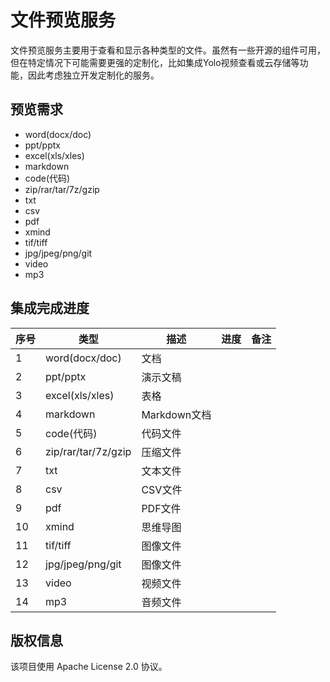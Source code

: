 # 文件预览服务

文件预览服务主要用于查看和显示各种类型的文件。虽然有一些开源的组件可用，但在特定情况下可能需要更强的定制化，比如集成Yolo视频查看或云存储等功能，因此考虑独立开发定制化的服务。

## 预览需求
- word(docx/doc)
- ppt/pptx
- excel(xls/xles)
- markdown
- code(代码)
- zip/rar/tar/7z/gzip
- txt
- csv
- pdf
- xmind
- tif/tiff
- jpg/jpeg/png/git
- video
- mp3

## 集成完成进度
| 序号 | 类型               | 描述         | 进度 | 备注 |
|------|--------------------|--------------|------|------|
| 1    | word(docx/doc)     | 文档         |      |      |
| 2    | ppt/pptx           | 演示文稿     |      |      |
| 3    | excel(xls/xles)    | 表格         |      |      |
| 4    | markdown           | Markdown文档 |      |      |
| 5    | code(代码)         | 代码文件     |      |      |
| 6    | zip/rar/tar/7z/gzip| 压缩文件     |      |      |
| 7    | txt                | 文本文件     |      |      |
| 8    | csv                | CSV文件      |      |      |
| 9    | pdf                | PDF文件      |      |      |
| 10   | xmind              | 思维导图     |      |      |
| 11   | tif/tiff           | 图像文件     |      |      |
| 12   | jpg/jpeg/png/git   | 图像文件     |      |      |
| 13   | video              | 视频文件     |      |      |
| 14   | mp3                | 音频文件     |      |      |

## 版权信息
该项目使用 Apache License 2.0 协议。
